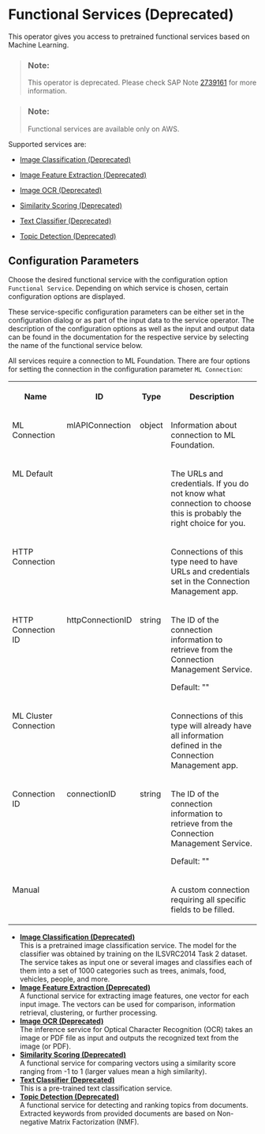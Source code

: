 <!-- loio64964b493d5e48aba3fcd5d192d63463 -->

# Functional Services \(Deprecated\)

This operator gives you access to pretrained functional services based on Machine Learning.



> ### Note:  
> This operator is deprecated. Please check SAP Note [2739161](https://me.sap.com/notes/2739161) for more information.

> ### Note:  
> Functional services are available only on AWS.

Supported services are:

-   [Image Classification \(Deprecated\)](image-classification-deprecated-558c6ae.md)

-   [Image Feature Extraction \(Deprecated\)](image-feature-extraction-deprecated-60b4c9b.md)

-   [Image OCR \(Deprecated\)](image-ocr-deprecated-046d8c4.md)

-   [Similarity Scoring \(Deprecated\)](similarity-scoring-deprecated-2cdc58f.md)

-   [Text Classifier \(Deprecated\)](text-classifier-deprecated-2a8c5e2.md)

-   [Topic Detection \(Deprecated\)](topic-detection-deprecated-327ec61.md)




## Configuration Parameters

Choose the desired functional service with the configuration option `Functional Service`. Depending on which service is chosen, certain configuration options are displayed.

These service-specific configuration parameters can be either set in the configuration dialog or as part of the input data to the service operator. The description of the configuration options as well as the input and output data can be found in the documentation for the respective service by selecting the name of the functional service below.

All services require a connection to ML Foundation. There are four options for setting the connection in the configuration parameter `ML Connection`:


<table>
<tr>
<th valign="top">

Name

</th>
<th valign="top">

ID

</th>
<th valign="top">

Type

</th>
<th valign="top">

Description

</th>
</tr>
<tr>
<td valign="top">

ML Connection

</td>
<td valign="top">

mlAPIConnection

</td>
<td valign="top">

object

</td>
<td valign="top">

Information about connection to ML Foundation.

</td>
</tr>
<tr>
<td valign="top">

ML Default

</td>
<td valign="top">



</td>
<td valign="top">



</td>
<td valign="top">

The URLs and credentials. If you do not know what connection to choose this is probably the right choice for you.

</td>
</tr>
<tr>
<td valign="top">

HTTP Connection

</td>
<td valign="top">



</td>
<td valign="top">



</td>
<td valign="top">

Connections of this type need to have URLs and credentials set in the Connection Management app.

</td>
</tr>
<tr>
<td valign="top">

HTTP Connection ID

</td>
<td valign="top">

httpConnectionID

</td>
<td valign="top">

string

</td>
<td valign="top">

The ID of the connection information to retrieve from the Connection Management Service.

Default: ""

</td>
</tr>
<tr>
<td valign="top">

ML Cluster Connection

</td>
<td valign="top">



</td>
<td valign="top">



</td>
<td valign="top">

Connections of this type will already have all information defined in the Connection Management app.

</td>
</tr>
<tr>
<td valign="top">

Connection ID

</td>
<td valign="top">

connectionID

</td>
<td valign="top">

string

</td>
<td valign="top">

The ID of the connection information to retrieve from the Connection Management Service.

Default: ""

</td>
</tr>
<tr>
<td valign="top">

Manual

</td>
<td valign="top">



</td>
<td valign="top">



</td>
<td valign="top">

A custom connection requiring all specific fields to be filled.

</td>
</tr>
</table>

-   **[Image Classification \(Deprecated\)](image-classification-deprecated-558c6ae.md "This is a pretrained image classification service. The model for the classifier was
		obtained by training on the ILSVRC2014 Task 2 dataset. The service takes as input one or
		several images and classifies each of them into a set of 1000 categories such as trees,
		animals, food, vehicles, people, and more.")**  
This is a pretrained image classification service. The model for the classifier was obtained by training on the ILSVRC2014 Task 2 dataset. The service takes as input one or several images and classifies each of them into a set of 1000 categories such as trees, animals, food, vehicles, people, and more.
-   **[Image Feature Extraction \(Deprecated\)](image-feature-extraction-deprecated-60b4c9b.md "A functional service for extracting image features, one vector for each input image. The
		vectors can be used for comparison, information retrieval, clustering, or further
		processing. ")**  
A functional service for extracting image features, one vector for each input image. The vectors can be used for comparison, information retrieval, clustering, or further processing.
-   **[Image OCR \(Deprecated\)](image-ocr-deprecated-046d8c4.md "The inference service for Optical Character Recognition (OCR) takes an image or PDF file
		as input and outputs the recognized text from the image (or PDF).")**  
The inference service for Optical Character Recognition \(OCR\) takes an image or PDF file as input and outputs the recognized text from the image \(or PDF\).
-   **[Similarity Scoring \(Deprecated\)](similarity-scoring-deprecated-2cdc58f.md "A functional service for comparing vectors using a similarity score ranging from -1 to 1
		(larger values mean a high similarity).")**  
A functional service for comparing vectors using a similarity score ranging from -1 to 1 \(larger values mean a high similarity\).
-   **[Text Classifier \(Deprecated\)](text-classifier-deprecated-2a8c5e2.md "This is a pre-trained text classification service. ")**  
This is a pre-trained text classification service.
-   **[Topic Detection \(Deprecated\)](topic-detection-deprecated-327ec61.md "A functional service for detecting and ranking topics from documents. Extracted keywords
		from provided documents are based on Non-negative Matrix Factorization (NMF).")**  
A functional service for detecting and ranking topics from documents. Extracted keywords from provided documents are based on Non-negative Matrix Factorization \(NMF\).

